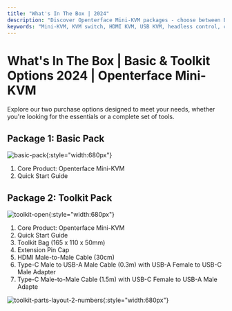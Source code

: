 ```yaml
---
title: "What's In The Box | 2024"
description: "Discover Openterface Mini-KVM packages - choose between Basic and Toolkit options. Complete KVM solution with HDMI, USB-C connectivity, and accessories for seamless device management."
keywords: "Mini-KVM, KVM switch, HDMI KVM, USB KVM, headless control, computer peripherals, KVM toolkit, KVM accessories, remote work setup, multi-device control"
---
```


# **What's In The Box** | Basic & Toolkit Options 2024 | Openterface Mini-KVM


Explore our two purchase options designed to meet your needs, whether you're looking for the essentials or a complete set of tools.

## Package 1: Basic Pack

![basic-pack](https://assets.openterface.com/images/product/basic-with-maunal.jpg){:style="width:680px"}

1. Core Product: Openterface Mini-KVM
2. Quick Start Guide

## Package 2: Toolkit Pack

![toolkit-open](https://assets.openterface.com/images/product/toolkit-open-2024.jpg){:style="width:680px"}

1. Core Product: Openterface Mini-KVM
2. Quick Start Guide
3. Toolkit Bag (165 x 110 x 50mm)
4. Extension Pin Cap
5. HDMI Male-to-Male Cable (30cm)
6. Type-C Male to USB-A Male Cable (0.3m) with USB-A Female to USB-C Male Adapter
7. Type-C Male-to-Male Cable (1.5m) with USB-C Female to USB-A Male Adapte

![toolkit-parts-layout-2-numbers](https://assets.openterface.com/images/product/toolkit-parts-layout-2-numbers.jpg){:style="width:680px"}